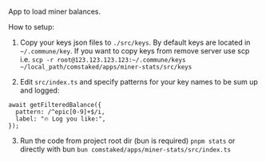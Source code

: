 App to load miner balances.

How to setup:

1. Copy your keys json files to `./src/keys`. By default keys are located in `~/.commune/key`. If you want to copy keys from remove server use scp i.e. `scp -r root@123.123.123.123:~/.commune/keys ~/local_path/comstaked/apps/miner-stats/src/keys`

2. Edit `src/index.ts` and specify patterns for your key names to be sum up and logged:

```
await getFilteredBalance({
  pattern: /^epic[0-9]+$/i,
  label: "🔥 Log you like:",
});
```

3. Run the code from project root dir (bun is required) `pnpm stats` or directly with bun `bun comstaked/apps/miner-stats/src/index.ts`